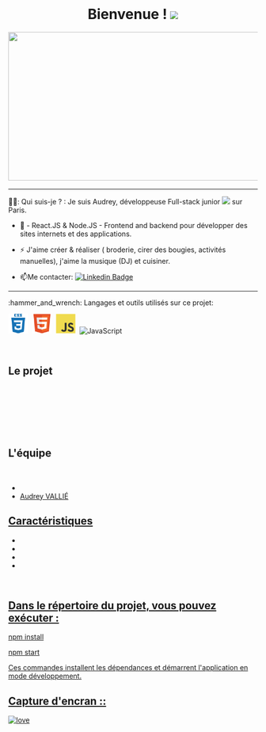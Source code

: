 <header><link rel="stylesheet" href="https://cdn.jsdelivr.net/gh/devicons/devicon@v2.14.0/devicon.min.css"></header>

<div align="center">
 <h1>
 Bienvenue ! 
 <img src="https://media.giphy.com/media/hvRJCLFzcasrR4ia7z/giphy.gif" width="30px"/>
</h1>
</div>

                                                                                                                                
                                                                                                                  
<div align="center">
  <img src="https://media.giphy.com/media/mUtfRO0EkV7fZyTs0G/giphy.gif" width="600" height="300"/>
</div>

<hr/>

👩‍💻: Qui suis-je ? : Je suis Audrey, développeuse Full-stack junior <img src="https://media.giphy.com/media/WUlplcMpOCEmTGBtBW/giphy.gif" width="30"> sur Paris.
  
- :telescope: - React.JS & Node.JS - Frontend and backend pour développer des sites internets et des applications.

- :zap: J'aime créer & réaliser ( broderie, cirer des bougies, activités manuelles), j'aime la musique (DJ) et cuisiner.

- :mailbox:Me contacter: [![Linkedin Badge](https://img.shields.io/badge/-Audrey-blue?style=flat&logo=Linkedin&logoColor=white)](https://www.linkedin.com/in/audrey-valli%C3%A9-26a65118b/)
                                                                                    
                                                                                  
<hr/>
:hammer_and_wrench: Langages et outils utilisés sur ce projet:
<div>
 
  <img src="https://github.com/devicons/devicon/blob/master/icons/css3/css3-plain-wordmark.svg"  title="CSS3" alt="CSS" width="40" height="40"/>&nbsp;
  <img src="https://github.com/devicons/devicon/blob/master/icons/html5/html5-original.svg" title="HTML5" alt="HTML" width="40" height="40"/>&nbsp;
  <img src="https://github.com/devicons/devicon/blob/master/icons/javascript/javascript-original.svg" title="JavaScript" alt="JavaScript" width="40" height="40"/>&nbsp;
<img src="https://cdn.jsdelivr.net/gh/devicons/devicon/icons/git/git-original.svg" title="git" alt="JavaScript" width="40" height="40"/>&nbsp;

</div>


<br/>
<h2> Le projet </h2>

<p></p>
</br>
<p></p>
</br>
  <h2> </h2>
<p> </p>
 <br/>
 
<h2> L'équipe </h2>

<br/>
<ul>
    <li><a href=/a> </li>
   <li>Audrey VALLIÉ</li>
</ul>

<h2>Caractéristiques</h2>
<ul>
 <li></li>
 <li></li>
 <li></li>
 <li> </li>
 </ul>


<br/>

<h2>Dans le répertoire du projet, vous pouvez exécuter :</h2>
<p>npm install</p>
 <p>npm start</p>
<p>Ces commandes installent les dépendances et démarrent l'application en mode développement.</p>


<h2>Capture d'encran ::</h2>

![love](https://user-images.githubusercontent.com/82833380/153222651-f3d30151-817d-4139-8ed3-214160558dfa.jpg)
